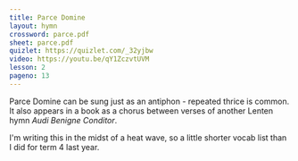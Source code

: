 ```yaml
---
title: Parce Domine
layout: hymn
crossword: parce.pdf
sheet: parce.pdf
quizlet: https://quizlet.com/_32yjbw
video: https://youtu.be/qY1ZczvtUVM
lesson: 2
pageno: 13
---
```


Parce Domine can be sung just as an antiphon - repeated thrice is common.  It also appears in a book as a chorus between verses of another Lenten hymn _Audi Benigne Conditor_.

I'm writing this in the midst of a heat wave, so a little shorter vocab list than I did for term 4 last year.



